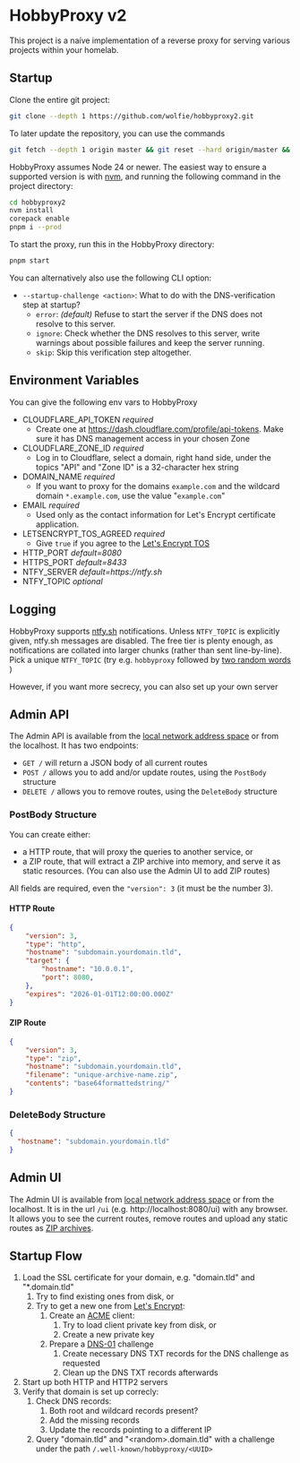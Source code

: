 # HobbyProxy v2

This project is a naíve implementation of a reverse proxy for serving various projects within your homelab.

## Startup

Clone the entire git project:

```bash
git clone --depth 1 https://github.com/wolfie/hobbyproxy2.git
```

To later update the repository, you can use the commands

```bash
git fetch --depth 1 origin master && git reset --hard origin/master && pnpm i --prod
```


HobbyProxy assumes Node 24 or newer. The easiest way to ensure a supported version is with [nvm](https://github.com/nvm-sh/nvm#readme), and running the following command in the project directory:

```bash
cd hobbyproxy2
nvm install
corepack enable
pnpm i --prod
```

To start the proxy, run this in the HobbyProxy directory:

```bash
pnpm start
```

You can alternatively also use the following CLI option:

- `--startup-challenge <action>`: What to do with the DNS-verification step at startup?
  - `error`: _(default)_ Refuse to start the server if the DNS does not resolve to this server.
  - `ignore`: Check whether the DNS resolves to this server, write warnings about possible failures and keep the server running.
  - `skip`: Skip this verification step altogether.

## Environment Variables

You can give the following env vars to HobbyProxy

- CLOUDFLARE_API_TOKEN _required_
  - Create one at https://dash.cloudflare.com/profile/api-tokens. Make sure it has DNS management access in your chosen Zone
- CLOUDFLARE_ZONE_ID _required_ 
  - Log in to Cloudflare, select a domain, right hand side, under the topics "API" and "Zone ID" is a 32-character hex string
- DOMAIN_NAME _required_
  - If you want to proxy for the domains `example.com` and the wildcard domain `*.example.com`, use the value "`example.com`"
- EMAIL _required_
  - Used only as the contact information for Let's Encrypt certificate application.
- LETSENCRYPT_TOS_AGREED _required_
  - Give `true` if you agree to the [Let's Encrypt TOS](https://letsencrypt.org/repository/#let-s-encrypt-subscriber-agreement)
- HTTP_PORT _default=8080_
- HTTPS_PORT _default=8433_
- NTFY_SERVER _default=https://ntfy.sh_
- NTFY_TOPIC _optional_

## Logging

HobbyProxy supports [ntfy.sh](https://ntfy.sh/) notifications. Unless `NTFY_TOPIC` is explicitly given, ntfy.sh messages are disabled. The free tier is plenty enough, as notifications are collated into larger chunks (rather than sent line-by-line). Pick a unique `NTFY_TOPIC` (try e.g. `hobbyproxy` followed by [two random words](https://duckduckgo.com/?q=generate%20passphrase) )

However, if you want more secrecy, you can also set up your own server

## Admin API

The Admin API is available from the [local network address space](https://datatracker.ietf.org/doc/html/rfc1918#section-3) or from the localhost. It has two endpoints:

- `GET /` will return a JSON body of all current routes
- `POST /` allows you to add and/or update routes, using the `PostBody` structure
- `DELETE /` allows you to remove routes, using the `DeleteBody` structure

### PostBody Structure

You can create either:
* a HTTP route, that will proxy the queries to another service, or
* a ZIP route, that will extract a ZIP archive into memory, and serve it as static resources. (You can also use the Admin UI to add ZIP routes)

All fields are required, even the `"version": 3` (it must be the number 3).

#### HTTP Route
```json
{
    "version": 3,
    "type": "http",
    "hostname": "subdomain.yourdomain.tld",
    "target": {
        "hostname": "10.0.0.1",
        "port": 8080,
    },
    "expires": "2026-01-01T12:00:00.000Z"
}
```

#### ZIP Route

```json
{
    "version": 3,
    "type": "zip",
    "hostname": "subdomain.yourdomain.tld",
    "filename": "unique-archive-name.zip",
    "contents": "base64formattedstring/"
}
```

### DeleteBody Structure

```json
{
  "hostname": "subdomain.yourdomain.tld"
}
```

## Admin UI

The Admin UI is available from [local network address space](https://datatracker.ietf.org/doc/html/rfc1918#section-3) or from the localhost. It is in the url `/ui` (e.g. http://localhost:8080/ui) with any browser. It allows you to see the current routes, remove routes and upload any static routes as [ZIP archives](https://en.wikipedia.org/wiki/ZIP_(file_format)).

## Startup Flow

1. Load the SSL certificate for your domain, e.g. "domain.tld" and "\*.domain.tld"
   1. Try to find existing ones from disk, or
   2. Try to get a new one from [Let's Encrypt](https://letsencrypt.org/):
      1. Create an [ACME](https://en.wikipedia.org/wiki/Automatic_Certificate_Management_Environment) client:
         1. Try to load client private key from disk, or
         2. Create a new private key
      2. Prepare a [DNS-01](https://letsencrypt.org/docs/challenge-types/#dns-01-challenge) challenge
         1. Create necessary DNS TXT records for the DNS challenge as requested
         2. Clean up the DNS TXT records afterwards
2. Start up both HTTP and HTTP2 servers
3. Verify that domain is set up correcly:
   1. Check DNS records:
      1. Both root and wildcard records present?
      2. Add the missing records
      3. Update the records pointing to a different IP
   2. Query "domain.tld" and "&lt;random&gt;.domain.tld" with a challenge under the path `/.well-known/hobbyproxy/<UUID>`
